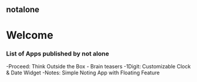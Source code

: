 ## notalone
# Welcome 

### List of Apps published by not alone

-Proceed: Think Outside the Box - Brain teasers
-1Digit: Customizable Clock & Date Widget
-Notes: Simple Noting App with Floating Feature
